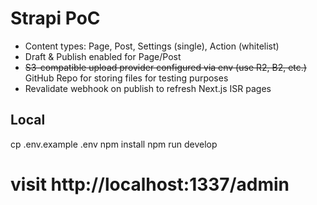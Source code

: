 # Strapi PoC

- Content types: Page, Post, Settings (single), Action (whitelist)
- Draft & Publish enabled for Page/Post
- ~~S3-compatible upload provider configured via env (use R2, B2, etc.)~~ GitHub Repo for storing files for testing purposes
- Revalidate webhook on publish to refresh Next.js ISR pages

## Local
cp .env.example .env
npm install
npm run develop
# visit http://localhost:1337/admin
